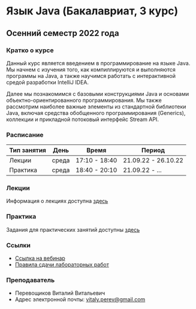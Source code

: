 # Язык Java (Бакалавриат, 3 курс)
## Осенний семестр 2022 года 

### Кратко о курсе
Данный курс является введением в программирование на языке Java. Мы начнем с изучения того, как компиллируются и выполняются программы на Java, а
также научимся работать с интерактивной средой разработки IntelliJ IDEA.

Далее мы познакомимся с базовыми конструкциями Java и основами объектно-ориентированного программирования. Мы также рассмотрим наиболее важные элементы из стандартной библиотеки Java, включая средства обобщенного программирования (Generics), коллекции и прикладной потоковый интерфейс Stream API.

### Расписание

| Тип занятия | День    | Время         | Период              |
| ----------- | ------- | ------------- | ------------------- |
| Лекции      | среда   | 17:10 - 18:40 | 21.09.22 - 26.10.22 |
| Практика    | среда   | 18:40 - 20:10 | 21.09.22 - ...      |

### Лекции

Информация о лекциях доступна [здесь](lectures/lectures.md)

### Практика

Задания для практических занятий доступны [здесь](labs/labs.md)

### Ссылки

* [Ссылка на вебинар](https://events.webinar.ru/event/1749473602/725625809)
* [Правила сдачи лабораторных работ](articles/lab-submission.md)

### Преподаватель

* Перевощиков Виталий Витальевич
* Адрес электронной почты: vitaly.perev@gmail.com
